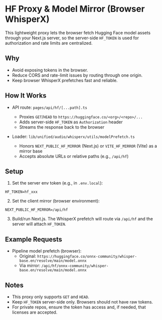 # HF Proxy & Model Mirror (Browser WhisperX)

This lightweight proxy lets the browser fetch Hugging Face model assets through your Next.js server, so the server-side `HF_TOKEN` is used for authorization and rate limits are centralized.

## Why

- Avoid exposing tokens in the browser.
- Reduce CORS and rate-limit issues by routing through one origin.
- Keep browser WhisperX prefetches fast and reliable.

## How It Works

- API route: `pages/api/hf/[...path].ts`
  - Proxies `GET`/`HEAD` to `https://huggingface.co/<org>/<repo>/...`
  - Adds server-side `HF_TOKEN` as `Authorization` header
  - Streams the response back to the browser

- Loader: `lib/unified/audio/whisperx/utils/modelPrefetch.ts`
  - Honors `NEXT_PUBLIC_HF_MIRROR` (Next.js) or `VITE_HF_MIRROR` (Vite) as a mirror base
  - Accepts absolute URLs or relative paths (e.g., `/api/hf`)

## Setup

1) Set the server env token (e.g., in `.env.local`):

```
HF_TOKEN=hf_xxx
```

2) Set the client mirror (browser environment):

```
NEXT_PUBLIC_HF_MIRROR=/api/hf
```

3) Build/run Next.js. The WhisperX prefetch will route via `/api/hf` and the server will attach `HF_TOKEN`.

## Example Requests

- Pipeline model prefetch (browser):
  - Original: `https://huggingface.co/onnx-community/whisper-base.en/resolve/main/model.onnx`
  - Via mirror: `/api/hf/onnx-community/whisper-base.en/resolve/main/model.onnx`

## Notes

- This proxy only supports `GET` and `HEAD`.
- Keep `HF_TOKEN` server-side only. Browsers should not have raw tokens.
- For private repos, ensure the token has access and, if needed, that licenses are accepted.


